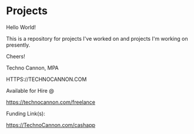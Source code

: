 # Projects
Hello World!

This is a repository for projects I've worked on and projects I'm working on presently.

Cheers!

Techno Cannon, MPA


HTTPS://TECHNOCANNON.COM

Available for Hire @ 

https://technocannon.com/freelance

Funding Link(s):

https://TechnoCannon.com/cashapp


